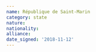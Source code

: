 ```yaml
---
name: République de Saint-Marin
category: state
nature: 
nationality: 
alliance: 
date_signed: '2018-11-12'
---
```

    